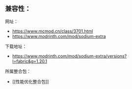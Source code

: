 兼容性：
- 

网址：
- https://www.mcmod.cn/class/3701.html
- https://www.modrinth.com/mod/sodium-extra

下载地址：
- https://www.modrinth.com/mod/sodium-extra/versions?l=fabric&g=1.20.1

所属整合包：
- [[性能优化整合包]]